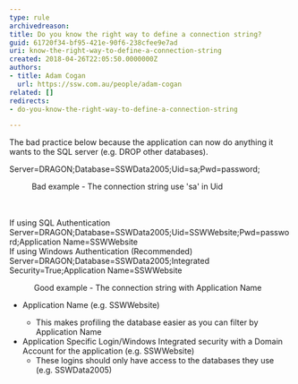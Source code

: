 ```yaml
---
type: rule
archivedreason: 
title: Do you know the right way to define a connection string?
guid: 61720f34-bf95-421e-90f6-238cfee9e7ad
uri: know-the-right-way-to-define-a-connection-string
created: 2018-04-26T22:05:50.0000000Z
authors:
- title: Adam Cogan
  url: https://ssw.com.au/people/adam-cogan
related: []
redirects:
- do-you-know-the-right-way-to-define-a-connection-string

---
```



The bad practice below because the application can now do anything it wants to the SQL server (e.g. DROP other databases). <br><div><p class="ssw15-rteElement-CodeArea">Server=DRAGON;Database=SSWData2005;Uid=sa;Pwd=password;<br></p></div><div><dd class="ssw15-rteElement-FigureBad">Bad example - The connection string use 'sa' in Uid <br></dd></div>
<br><excerpt class='endintro'></excerpt><br>
<p class="ssw15-rteElement-CodeArea">If using SQL Authentication<br>Server=DRAGON;Database=SSWData2005;Uid=SSWWebsite;Pwd=password;Application Name=SSWWebsite <br>If using Windows Authentication (Recommended)<br>Server=DRAGON;Database=SSWData2005;Integrated Security=True;Application Name=SSWWebsite</p><dd class="ssw15-rteElement-FigureGood"> &#160;​Good example - The connection string with Application Name</dd><div><ul><li><p class="ssw15-rteElement-P">Application Name (e.g. SSWWebsite)</p><ul><li>This makes profiling the database easier as you can filter by Application Name</li></ul></li><li>Application Specific Login/Windows Integrated security with a Domain Account for the application (e.g. SSWWebsite)<ul><li>These logins should only have access to the databases they use (e.g. SSWData2005)​<br></li></ul></li></ul></div>


